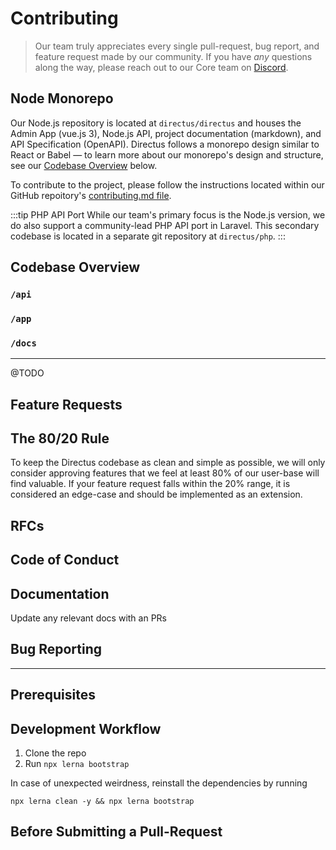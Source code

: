 # Contributing

> Our team truly appreciates every single pull-request, bug report, and feature request made by our community. If you have _any_ questions along the way, please reach out to our Core team on [Discord](https://directus.chat).

## Node Monorepo

Our Node.js repository is located at `directus/directus` and houses the Admin App (vue.js 3), Node.js API, project documentation (markdown), and API Specification (OpenAPI). Directus follows a monorepo design similar to React or Babel — to learn more about our monorepo's design and structure, see our [Codebase Overview](#) below.

To contribute to the project, please follow the instructions located within our GitHub repoitory's [contributing.md file](#).

:::tip PHP API Port
While our team's primary focus is the Node.js version, we do also support a community-lead PHP API port in Laravel. This secondary codebase is located in a separate git repository at `directus/php`.
:::

## Codebase Overview

### `/api`
### `/app`
### `/docs`

---
@TODO
## Feature Requests
## The 80/20 Rule
To keep the Directus codebase as clean and simple as possible, we will only consider approving features that we feel at least 80% of our user-base will find valuable. If your feature request falls within the 20% range, it is considered an edge-case and should be implemented as an extension.
## RFCs
## Code of Conduct
## Documentation
Update any relevant docs with an PRs
## Bug Reporting
---
## Prerequisites
## Development Workflow

1) Clone the repo
2) Run `npx lerna bootstrap`

In case of unexpected weirdness, reinstall the dependencies by running

```
npx lerna clean -y && npx lerna bootstrap
```

## Before Submitting a Pull-Request
